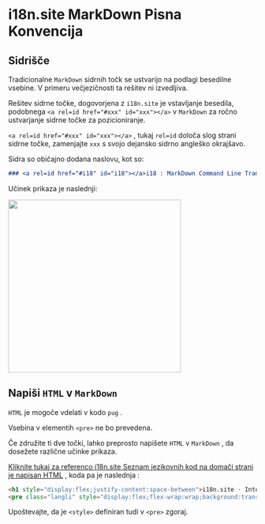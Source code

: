 # i18n.site MarkDown Pisna Konvencija

## Sidrišče

Tradicionalne `MarkDown` sidrnih točk se ustvarijo na podlagi besedilne vsebine. V primeru večjezičnosti ta rešitev ni izvedljiva.

Rešitev sidrne točke, dogovorjena z `i18n.site` je vstavljanje besedila, podobnega `<a rel=id href="#xxx" id="xxx"></a>` v `MarkDown` za ročno ustvarjanje sidrne točke za pozicioniranje.

`<a rel=id href="#xxx" id="xxx"></a>` , tukaj `rel=id` določa slog strani sidrne točke, zamenjajte `xxx` s svojo dejansko sidrno angleško okrajšavo.

Sidra so običajno dodana naslovu, kot so:

```md
### <a rel=id href="#i18" id="i18"></a>i18 : MarkDown Command Line Translation Tool
```

Učinek prikaza je naslednji:

<img src="//p.3ti.site/1721381136.avif" width="350">

## Napiši `HTML` v `MarkDown`

`HTML` je mogoče vdelati v kodo `pug` .

Vsebina v elementih `<pre>` ne bo prevedena.

Če združite ti dve točki, lahko preprosto napišete `HTML` v `MarkDown` , da dosežete različne učinke prikaza.

[Kliknite tukaj za referenco i18n.site Seznam jezikovnih kod na domači strani je napisan HTML](//raw.githubusercontent.com/i18n-site/md/main/zh/README.md) , koda pa je naslednja :

```html
<h1 style="display:flex;justify-content:space-between">i18n.site ⋅ International Solutions<img src="//p.3ti.site/logo.svg" style="user-select:none;margin-top:-1px;width:42px"></h1>
<pre class="langli" style="display:flex;flex-wrap:wrap;background:transparent;border:1px solid #eee;font-size:12px;box-shadow:0 0 3px inset #eee;padding:12px 5px 4px 12px;justify-content:space-between;"><style>pre.langli i{font-weight:300;font-family:s;margin-right:2px;margin-bottom:8px;font-style:normal;color:#666;border-bottom:1px dashed #ccc;}</style><i>English</i><i>简体中文</i><i>Deutsch</i> … …</pre>
```

Upoštevajte, da je `<style>` definiran tudi v `<pre>` zgoraj.